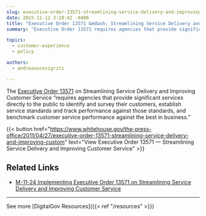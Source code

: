 ```yaml
---
slug: executive-order-13571-streamlining-service-delivery-and-improving-customer-service
date: 2015-11-12 3:18:42 -0400
title: "Executive Order 13571 &mdash; Streamlining Service Delivery and Improving Customer Service"
summary: "Executive Order 13571 requires agencies that provide significant services directly to the public to identify and survey their customers, establish service standards and track performance against those standards, and benchmark customer service performance against the best in business."

topics:
  - customer-experience
  - policy

authors:
  - andreanocesigritz

---
```


The [Executive Order 13571](https://www.whitehouse.gov/the-press-office/2011/04/27/executive-order-13571-streamlining-service-delivery-and-improving-custom) on Streamlining Service Delivery and Improving Customer Service &#8220;requires agencies that provide significant services directly to the public to identify and survey their customers, establish service standards and track performance against those standards, and benchmark customer service performance against the best in business.&#8221;

{{< button href="https://www.whitehouse.gov/the-press-office/2011/04/27/executive-order-13571-streamlining-service-delivery-and-improving-custom" text="View Executive Order 13571 &mdash; Streamlining Service Delivery and Improving Customer Service" >}}

## Related Links

- [M-11-24 Implementing Executive Order 13571 on Streamlining Service Delivery and Improving Customer Service](https://www.whitehouse.gov/sites/whitehouse.gov/files/omb/memoranda/2011/m11-24.pdf)

---

See more [DigitalGov Resources]({{< ref "/resources" >}})
